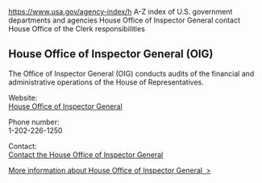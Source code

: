 

https://www.usa.gov/agency-index/h
A-Z index of U.S. government departments and agencies
House Office of Inspector General contact
House Office of the Clerk responsibilities

## House Office of Inspector General (OIG)

The Office of Inspector General (OIG) conducts audits of the financial and administrative operations of the House of Representatives.

Website:  
[House Office of Inspector General](https://www.house.gov/the-house-explained/officers-and-organizations/inspector-general)

Phone number:  
1-202-226-1250

Contact:  
[Contact the House Office of Inspector General](https://www.uscp.gov/the-department/office-inspector-general)

[More information about House Office of Inspector General  >](https://www.usa.gov/agencies/house-office-of-inspector-general)
